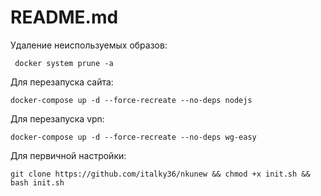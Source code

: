 README.md
=========
Удаление неиспользуемых образов:
     
     docker system prune -a
     
Для перезапуска сайта:

    docker-compose up -d --force-recreate --no-deps nodejs

Для перезапуска vpn:

    docker-compose up -d --force-recreate --no-deps wg-easy

Для первичной настройки:

    git clone https://github.com/italky36/nkunew && chmod +x init.sh && bash init.sh

